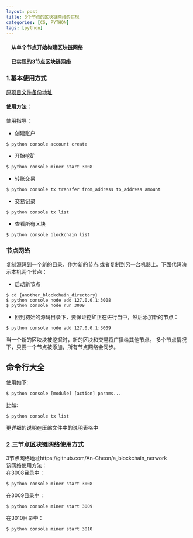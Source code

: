```yaml
---
layout: post
title: 3个节点的区块链网络的实现
categories: [CS, PYTHON]
tags: [python]
---
```

#### &#8195;从单个节点开始构建区块链网络              
#### &#8195;已实现的3节点区块链网络         
<!-- more -->
### 1.基本使用方式               
[原项目文件备份地址](https://github.com/An-Cheon/a_blockchain_nerwork/blob/master/blockchain-python-master.zip)        
#### 使用方法：                        
使用指导：

- 创建账户
```
$ python console account create
```
- 开始挖矿
```
$ python console miner start 3008
```
- 转账交易
```
$ python console tx transfer from_address to_address amount
```
- 交易记录
```
$ python console tx list
```
- 查看所有区块
```
$ python console blockchain list
```

### 节点网络

复制源码到一个新的目录，作为新的节点.或者复制到另一台机器上。下面代码演示本机两个节点：
- 启动新节点   
```
$ cd {another_blockchain_directory}
$ python console node add 127.0.0.1:3008
$ python console node run 3009
```
- 回到初始的源码目录下，要保证挖矿正在进行当中，然后添加新的节点：   
```
$ python console node add 127.0.0.1:3009
```
当一个新的区块块被挖掘时，新的区块和交易将广播给其他节点。
多个节点情况下，只要一个节点被添加，所有节点网络会同步。

## 命令行大全
使用如下:   
```
$ python console [module] [action] params...
```
比如:
```
$ python console tx list
```

更详细的说明在压缩文件中的说明表格中                 
                               

### 2.三节点区块链网络使用方式                                   
3节点网络地址https://github.com/An-Cheon/a_blockchain_nerwork                
该网络使用方法：                    
在3008目录中：               
```
$ python console miner start 3008
```
在3009目录中：               
```
$ python console miner start 3009
```
在3010目录中：               
```
$ python console miner start 3010
```

